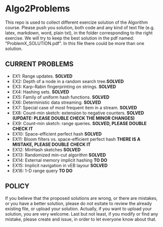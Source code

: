 # Algo2Problems
This repo is used to collect different exercize solution of the Algorithm course. Please push you solution, both code and any kind of text file (e.g. latex, markdown, word, plain txt), in the folder corresponding to the right exercise. We will try to keep the best solution in the pdf named: "ProblemX_SOLUTION.pdf". In this file there could be more than one solution.
## CURRENT PROBLEMS
* EX1: Range updates. **SOLVED**
* EX2: Depth of a node in a random search tree.**SOLVED**
* EX3: Karp-Rabin fingerprinting on strings. **SOLVED**
* EX4: Hashing sets. **SOLVED** 
* EX5: Family of uniform hash functions. **SOLVED** 
* EX6: Deterministic data streaming. **SOLVED**
* EX7: Special case of most frequent item in a stream. **SOLVED**
* EX8: Count-min sketch: extension to negative counters. **SOLVED (UPDATE: PLEASE DOUBLE CHECK THE MINOR CHANGES)**
* EX9: Count-min sketch: range queries. **SOLVED, PLEASE DOUBLE CHECK IT**
* EX10: Space-efficient perfect hash **SOLVED**
* EX11: Bloom filters vs. space-efficient perfect hash **THERE IS A MISTAKE, PLEASE DOUBLE CHECK IT**
* EX12: MinHash sketches **SOLVED**
* EX13: Randomized min-cut algorithm **SOLVED**
* EX14: External memory implicit hashing **TO DO**
* EX15: Implicit navigation in vEB layour **SOLVED**
* EX16: 1-D range query **TO DO**

## POLICY
If you believe that the proposed solutions are wrong, or there are mistakes, or you have a better solution, please do not esitate to review the already existing file, or upload your solution. Actually, if you want to upload your solution, you are very welcome.
Last but not least, if you modify or find any mistake, please create and issue, in order to let everyone know about that.
